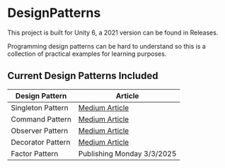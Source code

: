 # DesignPatterns #
This project is built for Unity 6, a 2021 version can be found in Releases.

Programming design patterns can be hard to understand so this is a collection of practical examples for learning purposes.

## Current Design Patterns Included ##
Design Pattern | Article
-----------|-----------
Singleton Pattern | [Medium Article](https://medium.com/@MJQuinn/unity-the-singleton-pattern-1cfdfac7c999)
Command Pattern | [Medium Article](https://medium.com/@MJQuinn/unity-the-command-pattern-f87273ae96d0)
Observer Pattern | [Medium Article](https://medium.com/@MJQuinn/unity-the-observer-pattern-767ac65ed7bb)
Decorator Pattern | [Medium Article](https://medium.com/unity-coder-corner/unity-the-decorator-pattern-a375f6f4d462)
Factor Pattern | Publishing Monday 3/3/2025
